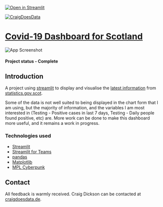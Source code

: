 [![Open in Streamlit](https://static.streamlit.io/badges/streamlit_badge_black_white.svg)](https://share.streamlit.io/thecraigd/scotland_dashboard/main/ScotlandDashboard.py)

[![CraigDoesData][logo]][link]

[logo]: https://www.craigdoesdata.de/img/logo/logo.png
[link]: https://www.craigdoesdata.de/


# [Covid-19 Dashboard for Scotland](https://s4a.streamlit.io/thecraigd/scotland_dashboard/main/ScotlandDashboard.py)

![App Screenshot](https://www.craigdoesdata.de/img/scotlanddashboard.jpg)

#### Project status - Complete


## Introduction

A project using [streamlit](http://www.streamlit.io) to display and visualise the [latest information](https://statistics.gov.scot/downloads/cube-table?uri=http%3A%2F%2Fstatistics.gov.scot%2Fdata%2Fcoronavirus-covid-19-management-information) from [statistics.gov.scot](https://statistics.gov.scot/).

Some of the data is not well suited to being displayed in the chart form that I am using, but the majority of information, and the variables I am most interested in (Testing - Positive cases in last 7 days, Testing - Daily people found positive, etc) are. More work can be done to make this dashboard more useful, and it remains a work in progress.


### Technologies used
* [Streamlit](https://www.streamlit.io)
* [Streamlit for Teams](https://www.streamlit.io/for-teams)
* [pandas](https://pandas.pydata.org/)
* [Matplotlib](https://matplotlib.org/)
* [MPL Cyberpunk](https://github.com/dhaitz/mplcyberpunk)


## Contact
All feedback is warmly received. Craig Dickson can be contacted at [craigdoesdata.de](https://www.craigdoesdata.de/contact.html).
